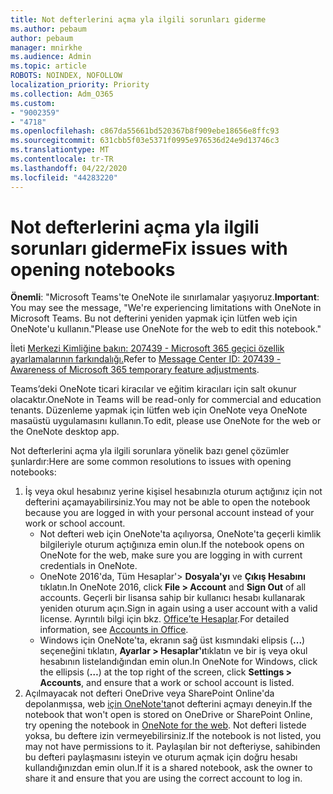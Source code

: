 ```yaml
---
title: Not defterlerini açma yla ilgili sorunları giderme
ms.author: pebaum
author: pebaum
manager: mnirkhe
ms.audience: Admin
ms.topic: article
ROBOTS: NOINDEX, NOFOLLOW
localization_priority: Priority
ms.collection: Adm_O365
ms.custom:
- "9002359"
- "4718"
ms.openlocfilehash: c867da55661bd520367b8f909ebe18656e8ffc93
ms.sourcegitcommit: 631cbb5f03e5371f0995e976536d24e9d13746c3
ms.translationtype: MT
ms.contentlocale: tr-TR
ms.lasthandoff: 04/22/2020
ms.locfileid: "44283220"
---
```

# <a name="fix-issues-with-opening-notebooks"></a><span data-ttu-id="bfa1b-102">Not defterlerini açma yla ilgili sorunları giderme</span><span class="sxs-lookup"><span data-stu-id="bfa1b-102">Fix issues with opening notebooks</span></span>

<span data-ttu-id="bfa1b-103">**Önemli**: "Microsoft Teams'te OneNote ile sınırlamalar yaşıyoruz.</span><span class="sxs-lookup"><span data-stu-id="bfa1b-103">**Important**: You may see the message, "We're experiencing limitations with OneNote in Microsoft Teams.</span></span> <span data-ttu-id="bfa1b-104">Bu not defterini yeniden yapmak için lütfen web için OneNote'u kullanın."</span><span class="sxs-lookup"><span data-stu-id="bfa1b-104">Please use OneNote for the web to edit this notebook."</span></span>

<span data-ttu-id="bfa1b-105">İleti [Merkezi Kimliğine bakın: 207439 - Microsoft 365 geçici özellik ayarlamalarının farkındalığı.](https://admin.microsoft.com/Adminportal/Home?source=applauncher#MessageCenter?id=MC207439)</span><span class="sxs-lookup"><span data-stu-id="bfa1b-105">Refer to [Message Center ID: 207439 - Awareness of Microsoft 365 temporary feature adjustments](https://admin.microsoft.com/Adminportal/Home?source=applauncher#MessageCenter?id=MC207439).</span></span>

<span data-ttu-id="bfa1b-106">Teams’deki OneNote ticari kiracılar ve eğitim kiracıları için salt okunur olacaktır.</span><span class="sxs-lookup"><span data-stu-id="bfa1b-106">OneNote in Teams will be read-only for commercial and education tenants.</span></span> <span data-ttu-id="bfa1b-107">Düzenleme yapmak için lütfen web için OneNote veya OneNote masaüstü uygulamasını kullanın.</span><span class="sxs-lookup"><span data-stu-id="bfa1b-107">To edit, please use OneNote for the web or the OneNote desktop app.</span></span>

<span data-ttu-id="bfa1b-108">Not defterlerini açma yla ilgili sorunlara yönelik bazı genel çözümler şunlardır:</span><span class="sxs-lookup"><span data-stu-id="bfa1b-108">Here are some common resolutions to issues with opening notebooks:</span></span>

1. <span data-ttu-id="bfa1b-109">İş veya okul hesabınız yerine kişisel hesabınızla oturum açtığınız için not defterini açamayabilirsiniz.</span><span class="sxs-lookup"><span data-stu-id="bfa1b-109">You may not be able to open the notebook because you are logged in with your personal account instead of your work or school account.</span></span>
    - <span data-ttu-id="bfa1b-110">Not defteri web için OneNote'ta açılıyorsa, OneNote'ta geçerli kimlik bilgileriyle oturum açtığınıza emin olun.</span><span class="sxs-lookup"><span data-stu-id="bfa1b-110">If the notebook opens on OneNote for the web, make sure you are logging in with current credentials in OneNote.</span></span>
    - <span data-ttu-id="bfa1b-111">OneNote 2016'da, Tüm Hesaplar'> **Dosyala'yı** ve **Çıkış Hesabını** tıklatın.</span><span class="sxs-lookup"><span data-stu-id="bfa1b-111">In OneNote 2016, click **File > Account** and **Sign Out** of all accounts.</span></span> <span data-ttu-id="bfa1b-112">Geçerli bir lisansa sahip bir kullanıcı hesabı kullanarak yeniden oturum açın.</span><span class="sxs-lookup"><span data-stu-id="bfa1b-112">Sign in again using a user account with a valid license.</span></span> <span data-ttu-id="bfa1b-113">Ayrıntılı bilgi için bkz. [Office’te Hesaplar](https://support.office.com/article/accounts-in-office-628ea040-f265-49de-b986-be09c3ebf8a9).</span><span class="sxs-lookup"><span data-stu-id="bfa1b-113">For detailed information, see [Accounts in Office](https://support.office.com/article/accounts-in-office-628ea040-f265-49de-b986-be09c3ebf8a9).</span></span> 
    - <span data-ttu-id="bfa1b-114">Windows için OneNote'ta, ekranın sağ üst kısmındaki elipsis (**...**) seçeneğini tıklatın, **Ayarlar > Hesaplar'ı**tıklatın ve bir iş veya okul hesabının listelandığından emin olun.</span><span class="sxs-lookup"><span data-stu-id="bfa1b-114">In OneNote for Windows, click the ellipsis (**…**) at the top right of the screen, click **Settings > Accounts**, and ensure that a work or school account is listed.</span></span> 
2. <span data-ttu-id="bfa1b-115">Açılmayacak not defteri OneDrive veya SharePoint Online'da depolanmışsa, web [için OneNote'ta](https://onenote.com)not defterini açmayı deneyin.</span><span class="sxs-lookup"><span data-stu-id="bfa1b-115">If the notebook that won't open is stored on OneDrive or SharePoint Online, try opening the notebook in [OneNote for the web](https://onenote.com).</span></span> <span data-ttu-id="bfa1b-116">Not defteri listede yoksa, bu deftere izin vermeyebilirsiniz.</span><span class="sxs-lookup"><span data-stu-id="bfa1b-116">If the notebook is not listed, you may not have permissions to it.</span></span> <span data-ttu-id="bfa1b-117">Paylaşılan bir not defteriyse, sahibinden bu defteri paylaşmasını isteyin ve oturum açmak için doğru hesabı kullandığınızdan emin olun.</span><span class="sxs-lookup"><span data-stu-id="bfa1b-117">If it is a shared notebook, ask the owner to share it and ensure that you are using the correct account to log in.</span></span>
